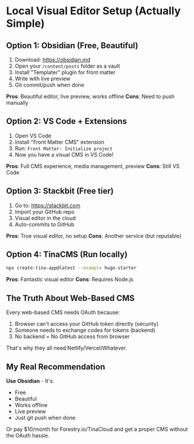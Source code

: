 # Local Visual Editor Setup (Actually Simple)

## Option 1: Obsidian (Free, Beautiful)
1. Download: https://obsidian.md
2. Open your `/content/posts` folder as a vault
3. Install "Templater" plugin for front matter
4. Write with live preview
5. Git commit/push when done

**Pros**: Beautiful editor, live preview, works offline
**Cons**: Need to push manually

## Option 2: VS Code + Extensions
1. Open VS Code
2. Install "Front Matter CMS" extension
3. Run: `Front Matter: Initialize project`
4. Now you have a visual CMS in VS Code!

**Pros**: Full CMS experience, media management, preview
**Cons**: Still VS Code

## Option 3: Stackbit (Free tier)
1. Go to: https://stackbit.com
2. Import your GitHub repo
3. Visual editor in the cloud
4. Auto-commits to GitHub

**Pros**: True visual editor, no setup
**Cons**: Another service (but reputable)

## Option 4: TinaCMS (Run locally)
```bash
npx create-tina-app@latest --example hugo-starter
```

**Pros**: Fantastic visual editor
**Cons**: Requires Node.js

## The Truth About Web-Based CMS

Every web-based CMS needs OAuth because:
1. Browser can't access your GitHub token directly (security)
2. Someone needs to exchange codes for tokens (backend)
3. No backend = No GitHub access from browser

That's why they all need Netlify/Vercel/Whatever.

## My Real Recommendation

**Use Obsidian** - It's:
- Free
- Beautiful 
- Works offline
- Live preview
- Just git push when done

Or pay $10/month for Forestry.io/TinaCloud and get a proper CMS without the OAuth hassle.